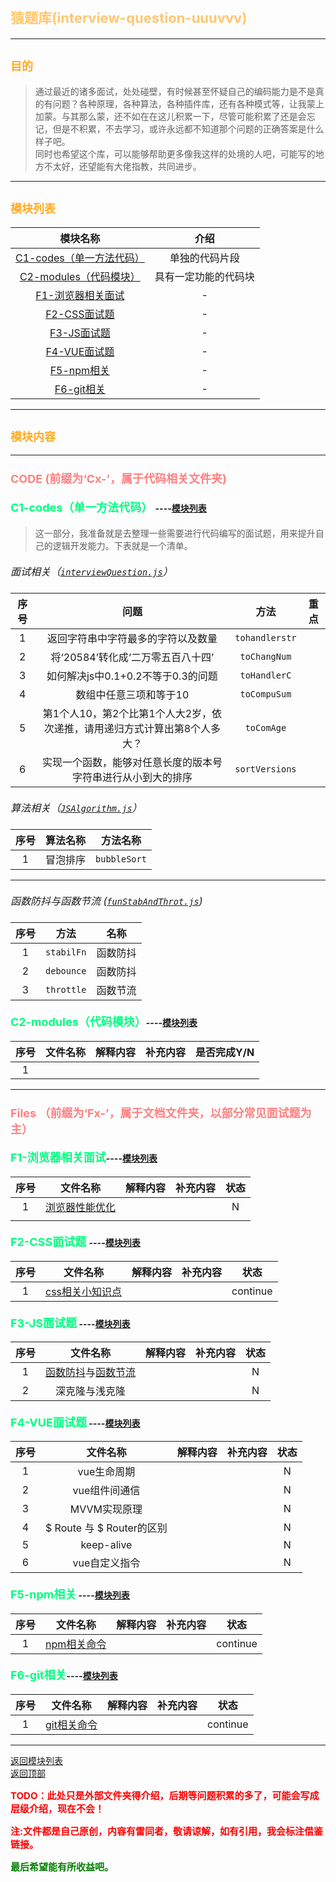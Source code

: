 # <span style='color:#ffc770;font-size:22px;font-weight:700' id='top'>猿题库(interview-question-uuuvvv)</span>
*********************************************************************
## <span style='color:#ffaa25;font-size:18px;font-weight:700'>目的</span>

> 通过最近的诸多面试，处处碰壁，有时候甚至怀疑自己的编码能力是不是真的有问题？各种原理，各种算法，各种插件库，还有各种模式等，让我蒙上加蒙。与其那么蒙，还不如在在这儿积累一下，尽管可能积累了还是会忘记，但是不积累，不去学习，或许永远都不知道那个问题的正确答案是什么样子吧。<br/>
> 同时也希望这个库，可以能够帮助更多像我这样的处境的人吧，可能写的地方不太好，还望能有大佬指教，共同进步。
*************************************************************

## <span style='color:#ffaa25;font-size:18px;font-weight:700' id='mdlist'>模块列表</span>
|模块名称|介绍|
|:-:|:-:|
|[C1-codes（单一方法代码）](#codes)|单独的代码片段|
|[C2-modules（代码模块）](#modules)|具有一定功能的代码块|
|[F1-浏览器相关面试](#f1)|-|
|[F2-CSS面试题](#f2)|-|
|[F3-JS面试题](#f3)|-|
|[F4-VUE面试题](#f4)|-|
|[F5-npm相关](#f5)|-|
|[F6-git相关](#f6)|-|
*************************************************************

## <span style='color:#ffaa25;font-size:18px;font-weight:700'>模块内容</span>
*************************************************************
### <p style='color:#ff8080;font-size:18px;font-weight:700'>CODE (前缀为‘Cx-’，属于代码相关文件夹)</p>

#### <span style='color:#00ff80;font-size:18px;font-weight:700' id='codes'>C1-codes（单一方法代码） </span>----[模块列表](#mdlist)

> 这一部分，我准备就是去整理一些需要进行代码编写的面试题，用来提升自己的逻辑开发能力。下表就是一个清单。
##### <span style='font-size:16px;font-weight:400'> 面试相关（[`interviewQuestion.js`](/C1-Codes/js/interviewQuestion.js)）</span>

|序号|问题|方法|重点|
|:-:|:-:|:-:|-|
|1|返回字符串中字符最多的字符以及数量| `tohandlerstr`||
|2|将‘20584’转化成‘二万零五百八十四’| `toChangNum`||
|3|如何解决js中0.1+0.2不等于0.3的问题| `toHandlerC`||
|4|数组中任意三项和等于10|`toCompuSum`||
|5|第1个人10，第2个比第1个人大2岁，依次递推，请用递归方式计算出第8个人多大？|`toComAge`||
|6|实现一个函数，能够对任意长度的版本号字符串进行从小到大的排序|`sortVersions`||
##### <span style='font-size:16px;font-weight:400'> 算法相关（[`JSAlgorithm.js`](/C1-Codes/js/jsAlgorithm.js)）</span>

|序号|算法名称|方法名称|
|:-:|:-:|:-:|
|1|冒泡排序|`bubbleSort`|

----

##### <p style='font-size:16px;font-weight:400'>函数防抖与函数节流 ([`funStabAndThrot.js`](/C1-Codes/js/funStabAndThrot.js))</p>
|序号|方法|名称|
|:-:|:-:|:-:|
|1|`stabilFn`|函数防抖|
|2|`debounce`|函数防抖|
|3|`throttle`|函数节流|

#### <span style='color:#00ff80;font-size:18px;font-weight:700' id='modules'>C2-modules（代码模块）</span>----[模块列表](#mdlist) 

|序号|文件名称|解释内容|补充内容|是否完成Y/N|
|:-:|:-:|:-:|:-:|:-:|
|1|||||

*************************************************************
### <p style='color:#ff8080;font-size:18px;font-weight:700'>Files （前缀为‘Fx-’，属于文档文件夹，以部分常见面试题为主）</p>

#### <span style='color:#00ff80;font-size:18px;font-weight:700' id='f1'>F1-浏览器相关面试</span>----[模块列表](#mdlist)

|序号|文件名称|解释内容|补充内容|状态|
|:-:|:-:|:-:|:-:|:-:|
|1|[浏览器性能优化](/F1-浏览器相关面试题/浏览器性能优化方法.md)|||N|
||||||


#### <span style='color:#00ff80;font-size:18px;font-weight:700' id='f2'>F2-CSS面试题 </span> ----[模块列表](#mdlist)

|序号|文件名称|解释内容|补充内容|状态|
|:-:|:-:|:-:|:-:|:-:|
|1|[css相关小知识点](F2-CSS面试题/css相关小知识点.md)|||continue|


#### <span style='color:#00ff80;font-size:18px;font-weight:700' id='f3'>F3-JS面试题</span> ----[模块列表](#mdlist)

|序号|文件名称|解释内容|补充内容|状态|
|:-:|:-:|:-:|:-:|:-:|
|1|[函数防抖](/F3-JS面试题/1-函数防抖与函数节流/函数防抖.md)与[函数节流](/F3-JS面试题/1-函数防抖与函数节流/函数节流.md)|||N|
|2|深克隆与浅克隆|||N|


#### <span style='color:#00ff80;font-size:18px;font-weight:700' id='f4'>F4-VUE面试题</span> ----[模块列表](#mdlist)

|序号|文件名称|解释内容|补充内容|状态|
|:-:|:-:|:-:|:-:|:-:|
|1|vue生命周期|||N|
|2|vue组件间通信|||N|
|3|MVVM实现原理|||N|
|4|$ Route 与 $ Router的区别|||N|
|5|keep-alive|||N|
|6|vue自定义指令|||N|

#### <span style='color:#00ff80;font-size:18px;font-weight:700' id='f5'>F5-npm相关</span> ----[模块列表](#mdlist) 

|序号|文件名称|解释内容|补充内容|状态|
|:-:|:-:|:-:|:-:|:-:|
|1|[npm相关命令](/F5-npm相关/npm相关命令.md)|||continue|

#### <span style='color:#00ff80;font-size:18px;font-weight:700' id='f6'>F6-git相关</span>----[模块列表](#mdlist) 

|序号|文件名称|解释内容|补充内容|状态|
|:-:|:-:|:-:|:-:|:-:|
|1|[git相关命令](/F6-Git相关/git相关命令.md)|||continue|

*************************************************************
[返回模块列表](#mdlist) <br/>
[返回顶部](#top)

<p style='color:red;font-size:15px;font-weight:700'>TODO：此处只是外部文件夹得介绍，后期等问题积累的多了，可能会写成层级介绍，现在不会！</p>
<p style='color:red;font-size:15px;font-weight:700'>注:文件都是自己原创，内容有雷同者，敬请谅解，如有引用，我会标注借鉴链接。</p>
<p style='color:green;font-size:15px;font-weight:700'>最后希望能有所收益吧。</p>
